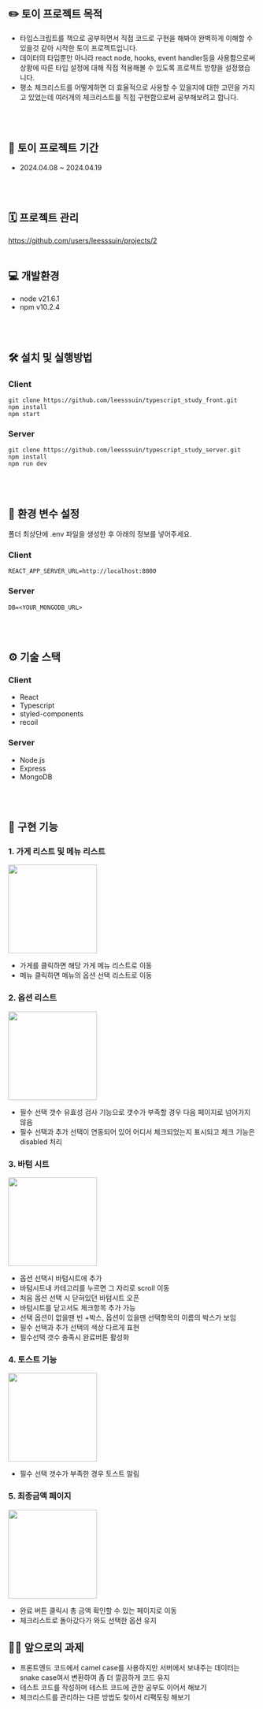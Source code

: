 ## **✏️ 토이 프로젝트 목적**


- 타입스크립트를 책으로 공부하면서 직접 코드로 구현을 해봐야 완벽하게 이해할 수 있을것 같아 시작한 토이 프로젝트입니다.
- 데이터의 타입뿐만 아니라 react node, hooks, event handler등을 사용함으로써 상황에 따른 타입 설정에 대해 직접 적용해볼 수 있도록 프로젝트 방향을  설정했습니다.
- 평소 체크리스트를 어떻게하면 더 효율적으로 사용할 수 있을지에 대한 고민을 가지고 있었는데 여러개의 체크리스트를 직접 구현함으로써 공부해보려고 합니다.
<br>
<br>

## **📆 토이 프로젝트 기간**


- 2024.04.08 ~ 2024.04.19
<br>
<br>

## **🗓️ 프로젝트 관리**


https://github.com/users/leesssuin/projects/2
<br>
<br>


## **💻 개발환경**


- node v21.6.1
- npm v10.2.4
<br>
<br>

## **🛠️ 설치 및 실행방법**

### **Client**

```
git clone https://github.com/leesssuin/typescript_study_front.git
npm install
npm start
```

### **Server**

```
git clone https://github.com/leesssuin/typescript_study_server.git
npm install
npm run dev
```
<br>
<br>

## **🔐 환경 변수 설정**
폴더 최상단에 .env 파일을 생성한 후 아래의 정보를 넣어주세요.

### **Client**
```
REACT_APP_SERVER_URL=http://localhost:8000
```

### **Server**
```
DB=<YOUR_MONGODB_URL>
```
<br>
<br>

## **⚙️ 기술 스택**
### **Client**
- React
- Typescript
- styled-components
- recoil
### **Server**
- Node.js
- Express
- MongoDB
<br>
<br>

## **🚀 구현 기능**

### 1. 가게 리스트 및 메뉴 리스트

<img src="https://github.com/leesssuin/typescript_study_front/assets/83581529/64e4a53b-89bd-44cb-b576-25f87483e8d2" style="width: 180px" />
<br>

- 가게를 클릭하면 해당 가게 메뉴 리스트로 이동
- 메뉴 클릭하면 메뉴의 옵션 선택 리스트로 이동

### 2. 옵션 리스트

<img src="https://github.com/leesssuin/typescript_study_front/assets/83581529/5c969c18-c46c-4c88-ba6e-5276fa648c65" style="width: 180px" />
<br>

- 필수 선택 갯수 유효성 검사 기능으로 갯수가 부족할 경우 다음 페이지로 넘어가지 않음<br>
- 필수 선택과 추가 선택이 연동되어 있어 어디서 체크되었는지 표시되고 체크 기능은 disabled 처리 <br>

### 3. 바텀 시트

<img src="https://github.com/leesssuin/typescript_study_front/assets/83581529/85504455-4463-4594-bee7-0fef8de04fee" style="width: 180px" />
<br>

- 옵션 선택시 바텀시트에 추가
- 바텀시트내 카테고리를 누르면 그 자리로 scroll 이동
- 처음 옵션 선택 시 닫혀있던 바텀시트 오픈
- 바텀시트를 닫고서도 체크항목 추가 가능
- 선택 옵션이 없을땐 빈 +박스, 옵션이 있을땐 선택항목의 이름의 박스가 보임
- 필수 선택과 추가 선택의 색상 다르게 표현
- 필수선택 갯수 충족시 완료버튼 활성화

### 4. 토스트 기능

<img src="https://velog.velcdn.com/images/leesssuin/post/b86fb97a-ae4f-489a-abe5-c00b4f00812b/image.gif" style="width: 180px" />
<br>

- 필수 선택 갯수가 부족한 경우 토스트 알림

### 5. 최종금액 페이지


<img src="https://github.com/leesssuin/typescript_study_front/assets/83581529/8e9309bd-26e1-4fd5-8cae-7c9142d87420" style="width: 180px" />
<br>

- 완료 버튼 클릭시 총 금액 확인할 수 있는 페이지로 이동
- 체크리스트로 돌아갔다가 와도 선택한 옵션 유지

## **☝🏻 앞으로의 과제**


- 프론트엔드 코드에서 camel case를 사용하지만 서버에서 보내주는 데이터는 snake case여서 변환하여 좀 더 깔끔하게 코드 유지 
- 테스트 코드를 작성하며 테스트 코드에 관한 공부도 이어서 해보기
- 체크리스트를 관리하는 다른 방법도 찾아서 리팩토링 해보기
<br>
<br>
